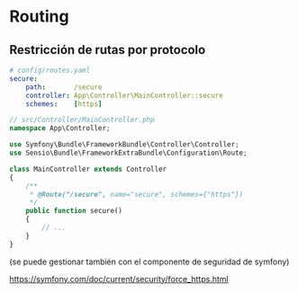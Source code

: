 Routing
=======

Restricción de rutas por protocolo 
----------------------------------

```yml
# config/routes.yaml
secure:
    path:       /secure
    controller: App\Controller\MainController::secure
    schemes:    [https]
```

```php
// src/Controller/MainController.php
namespace App\Controller;

use Symfony\Bundle\FrameworkBundle\Controller\Controller;
use Sensio\Bundle\FrameworkExtraBundle\Configuration\Route;

class MainController extends Controller
{
    /**
     * @Route("/secure", name="secure", schemes={"https"})
     */
    public function secure()
    {
        // ...
    }
}
```

(se puede gestionar también con el componente de seguridad de symfony)

https://symfony.com/doc/current/security/force_https.html

